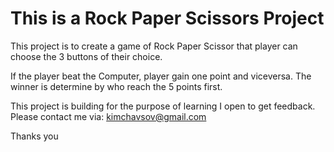 <h1>This is a Rock Paper Scissors Project</h1>

This project is to create a game of Rock Paper Scissor that player can choose the 3 buttons of their choice.

If the player beat the Computer, player gain one point and viceversa. The winner is determine by who reach the 5 points first.

This project is building for the purpose of learning
I open to get feedback. 
Please contact me via: kimchavsov@gmail.com

Thanks you 
